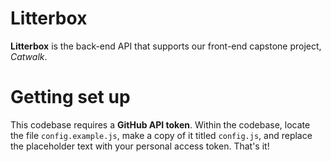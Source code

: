 # Litterbox
**Litterbox** is the back-end API that supports our front-end capstone project, _Catwalk_. 

# Getting set up
This codebase requires a **GitHub API token**.
Within the codebase, locate the file `config.example.js`, make a copy of it titled `config.js`, and replace the placeholder text with your personal access token. That's it!
